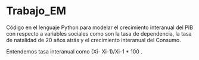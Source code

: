 # Trabajo_EM


Código en el lenguaje Python para modelar el crecimiento interanual del PIB con respecto a variables sociales como son la
tasa de dependencia, la tasa de natalidad de 20 años atrás y el crecimiento interanual del Consumo.

Entendemos tasa interanual como (Xi- Xi-1)/Xi-1 * 100 . 
